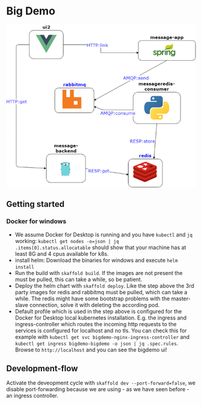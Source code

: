 # Big Demo

![Architecture](bigdemo.png)

## Getting started

### Docker for windows

- We assume Docker for Desktop is running and you have `kubectl` and `jq` working: `kubectl get nodes -o=json | jq .items[0].status.allocatable` should show that your machine has at least 8G and 4 cpus available for k8s.
- install helm: Download the binaries for windows and execute `helm install`
- Run the build with `skaffold build`. If the images are not present the must be pulled, this can take a while, so be patient.
- Deploy the helm chart with `skaffold deploy`. Like the step above the 3rd party images for redis and rabbitmq must be pulled, which can take a while. The redis might have some bootstrap problems with the master-slave connection, solve it with deleting the according pod. 
- Default profile which is used in the step above is configured for the Docker for Desktop local kubernetes installation. E.g. the ingress and ingress-controller which routes the incoming http requests to the services is configured for localhost and no tls. You can check this for example with  `kubectl get svc bigdemo-nginx-ingress-controller` and `kubectl get ingress bigdemo-bigdemo -o json | jq .spec.rules`. Browse to `http://localhost` and you can see the bigdemo ui!

## Development-flow

Activate the deveopment cycle with `skaffold dev --port-forward=false`, we disable port-forwarding because we are using - as we have seen before - an ingress controller.